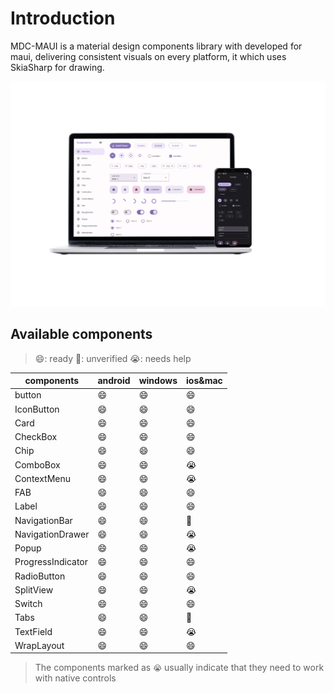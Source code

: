 # Introduction

MDC-MAUI is a material design components library with developed for maui, delivering consistent visuals on every platform, it which uses SkiaSharp for drawing.

![](/assets/preview.png)

## Available components

> 😄: ready    🤔: unverified    😭: needs help

| components        | android | windows | ios&mac |
| ----------------- | ------- | ------- | ------- |
| button            | 😄       | 😄       | 😄       |
| IconButton        | 😄       | 😄       | 😄       |
| Card              | 😄       | 😄       | 😄       |
| CheckBox          | 😄       | 😄       | 😄       |
| Chip              | 😄       | 😄       | 😄       |
| ComboBox          | 😄       | 😄       | 😭       |
| ContextMenu       | 😄       | 😄       | 😭       |
| FAB               | 😄       | 😄       | 😄       |
| Label             | 😄       | 😄       | 😄       |
| NavigationBar     | 😄       | 😄       | 🤔       |
| NavigationDrawer  | 😄       | 😄       | 😭       |
| Popup             | 😄       | 😄       | 😭       |
| ProgressIndicator | 😄       | 😄       | 😄       |
| RadioButton       | 😄       | 😄       | 😄       |
| SplitView         | 😄       | 😄       | 😭       |
| Switch            | 😄       | 😄       | 😄       |
| Tabs              | 😄       | 😄       | 🤔       |
| TextField         | 😄       | 😄       | 😭       |
| WrapLayout        | 😄       | 😄       | 😄       |

>  The components marked as `😭` usually indicate that they need to work with native controls